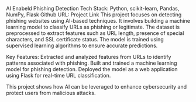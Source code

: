 
AI Enabeld Phishing Detection
Tech Stack: Python, scikit-learn, Pandas, NumPy, Flask
Github URL: Project Link
This project focuses on detecting phishing websites using AI-based techniques. It involves building a machine learning model to classify URLs as phishing or legitimate. The dataset is preprocessed to extract features such as URL length, presence of special characters, and SSL certificate status. The model is trained using supervised learning algorithms to ensure accurate predictions.

Key Features: Extracted and analyzed features from URLs to identify patterns associated with phishing. Built and trained a machine learning model for phishing detection. Deployed the model as a web application using Flask for real-time URL classification.

This project shows how AI can be leveraged to enhance cybersecurity and protect users from malicious attacks.
